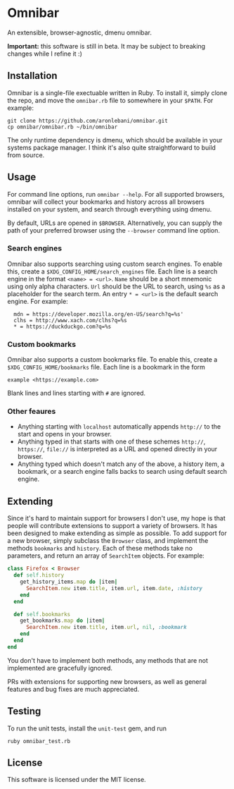 # Omnibar

An extensible, browser-agnostic, dmenu omnibar.

**Important:** this software is still in beta. It may be subject to breaking
changes while I refine it :)

## Installation

Omnibar is a single-file exectuable written in Ruby. To install it, simply
clone the repo, and move the `omnibar.rb` file to somewhere in your `$PATH`.
For example:

    git clone https://github.com/aronlebani/omnibar.git
    cp omnibar/omnibar.rb ~/bin/omnibar

The only runtime dependency is dmenu, which should be available in your systems
package manager. I think it's also quite straightforward to build from source.

## Usage

For command line options, run `omnibar --help`. For all supported browsers,
omnibar will collect your bookmarks and history across all browsers installed
on your system, and search through everything using dmenu.

By default, URLs are opened in `$BROWSER`. Alternatively, you can supply the
path of your preferred browser using the `--browser` command line option.

### Search engines

Omnibar also supports searching using custom search engines. To enable this,
create a `$XDG_CONFIG_HOME/search_engines` file. Each line is a search engine
in the format `<name> = <url>`. `Name` should be a short mnemonic using only
alpha characters. `Url` should be the URL to search, using `%s` as a
placeholder for the search term. An entry `* = <url>` is the default search
engine. For example:

      mdn = https://developer.mozilla.org/en-US/search?q=%s'
      clhs = http://www.xach.com/clhs?q=%s
      * = https://duckduckgo.com?q=%s

### Custom bookmarks

Omnibar also supports a custom bookmarks file. To enable this, create a
`$XDG_CONFIG_HOME/bookmarks` file. Each line is a bookmark in the form

    example <https://example.com>

Blank lines and lines starting with `#` are ignored.

### Other feaures

- Anything starting with `localhost` automatically appends `http://` to the
  start and opens in your browser.
- Anything typed in that starts with one of these schemes `http://`, `https://`,
  `file://` is interpreted as a URL and opened directly in your browser.
- Anything typed which doesn't match any of the above, a history item, a
  bookmark, or a search engine falls backs to search using default search
  engine.

## Extending

Since it's hard to maintain support for browsers I don't use, my hope is that
people will contribute extensions to support a variety of browsers. It has been
designed to make extending as simple as possible. To add support for a new
browser, simply subclass the `Browser` class, and implement the methods
`bookmarks` and `history`. Each of these methods take no parameters, and return
an array of `SearchItem` objects. For example:

```ruby
class Firefox < Browser
  def self.history
    get_history_items.map do |item|
      SearchItem.new item.title, item.url, item.date, :history
    end
  end

  def self.bookmarks
    get_bookmarks.map do |item|
      SearchItem.new item.title, item.url, nil, :bookmark
    end
  end
end
```

You don't have to implement both methods, any methods that are not implemented
are gracefully ignored.

PRs with extensions for supporting new browsers, as well as general features
and bug fixes are much appreciated.

## Testing

To run the unit tests, install the `unit-test` gem, and run
    
    ruby omnibar_test.rb

## License

This software is licensed under the MIT license.
